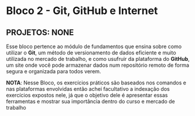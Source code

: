 # Bloco 2 - Git, GitHub e Internet

## PROJETOS: NONE

Esse bloco pertence ao módulo de fundamentos que ensina sobre como utilizar o **Git**, um método de versionamento de dados eficiente e muito utilizada no mercado de trabalho, e como usufruir da plataforma do **GitHub**, um site onde você pode armazenar dados num repositório remoto de forma segura e organizada para todos verem.

**NOTA**: Nesse Bloco, os exercícios práticos são baseados nos comandos e nas plataformas envolvidas então achei facultativo a indexação dos exercícios expostos nele, já que o objetivo dele é apresentar essas ferramentas e mostrar sua importância dentro do curso e mercado de trabalho 
